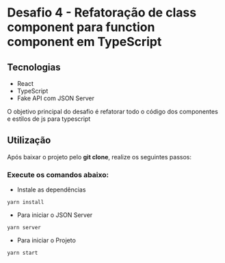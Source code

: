 # Desafio 4 - Refatoração de class component para function component em TypeScript

## Tecnologias

- React
- TypeScript
- Fake API com JSON Server

O objetivo principal do desafio é refatorar todo o código dos componentes e estilos de js para typescript

## Utilização

Após baixar o projeto pelo **git clone**, realize os seguintes passos:

### Execute os comandos abaixo:

- Instale as dependências

```console
yarn install
```

- Para iniciar o JSON Server

```console
yarn server
```

- Para iniciar o Projeto

```console
yarn start
```
